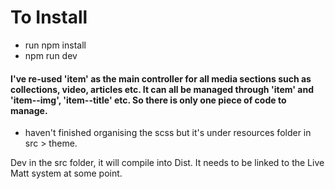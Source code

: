 # To Install 
- run npm install
- npm run dev

#### I've re-used 'item' as the main controller for all media sections such as collections, video, articles etc. It can all be managed through 'item' and 'item--img', 'item--title' etc. So there is only one piece of code to manage. 

- haven't finished organising the scss but it's under resources folder in src > theme. 

Dev in the src folder, it will compile into Dist. It needs to be linked to the Live Matt system at some point. 
